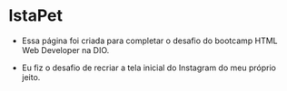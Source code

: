 # IstaPet

 * Essa página foi criada para completar o desafio do bootcamp HTML Web Developer na DIO.
 
  - Eu fiz o desafio de recriar a tela inicial do Instagram do meu próprio jeito.
